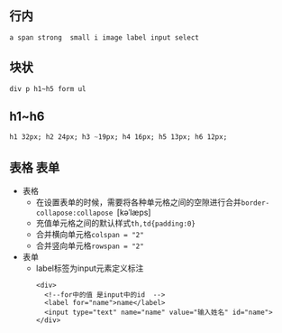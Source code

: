 ## 行内 
``a span strong  small i image label input select``
## 块状 
``div p h1~h5 form ul ``
## h1~h6 
```css 
h1 32px; h2 24px; h3 ~19px; h4 16px; h5 13px; h6 12px;
```

## 表格 表单
- 表格
  - 在设置表单的时候，需要将各种单元格之间的空隙进行合并```border-collapose:collapose ```[kəˈlæps]
  - 充值单元格之间的默认样式```th,td{padding:0}```
  - 合并横向单元格`` colspan = "2" ``
  - 合并竖向单元格`` rowspan = "2" `` 
- 表单
  - label标签为input元素定义标注 
    ```
    <div>
      <!--for中的值 是input中的id  -->
      <label for="name">name</label>  
      <input type="text" name="name" value="输入姓名" id="name">
    </div>

    ```

